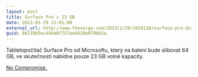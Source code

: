 ```yaml
---
layout: post
title: Surface Pro s 23 GB
date: 2013-01-29 21:01:00
external_url: http://www.theverge.com/2013/1/29/3929110/surface-pro-disk-space-windows-8
guid: 8613985ec49eb8f757ae6439e879bb2a
---
```


Tabletopočítač Surface Pro od Microsoftu, který na balení bude slibovat 64 GB, ve skutečnosti nabídne pouze 23 GB volné kapacity.

[No Compromise.](http://techcrunch.com/2011/08/31/microsofts-compromise-is-to-not-compromise-or-something/)
